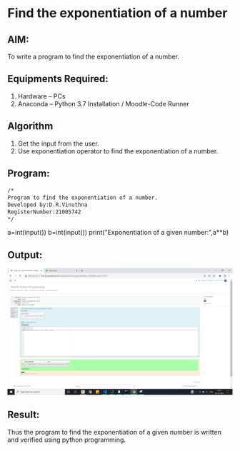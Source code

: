 # Find the exponentiation of a number

## AIM:
To write a program to find the exponentiation of a number.

## Equipments Required:
1. Hardware – PCs
2. Anaconda – Python 3.7 Installation / Moodle-Code Runner

## Algorithm
1. Get the input from the user.
2. Use exponentiation operator to find the exponentiation of a number.

## Program:
```
/*
Program to find the exponentiation of a number.
Developed by:D.R.Vinuthna
RegisterNumber:21005742 
*/

```
a=int(input())
b=int(input())
print("Exponentiation of a given number:",a**b)

## Output:
![exponentiation of a number](https://github.com/VINUTHNA-2004/EXPONENTIATION/blob/main/Screenshot%20(40).png?raw=true)


## Result:
Thus the program to find the exponentiation of a given number is written and verified using python programming.
